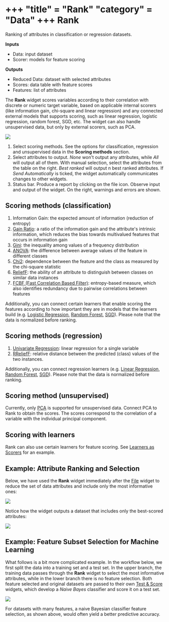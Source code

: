 +++
"title" = "Rank"
"category" = "Data"
+++
Rank
====

Ranking of attributes in classification or regression datasets.

**Inputs**

- Data: input dataset
- Scorer: models for feature scoring

**Outputs**

- Reduced Data: dataset with selected attributes
- Scores: data table with feature scores
- Features: list of attributes

The **Rank** widget scores variables according to their correlation with discrete or numeric target variable, based on applicable internal scorers (like information gain, chi-square and linear regression) and any connected external models that supports scoring, such as linear regression, logistic regression, random forest, SGD, etc. The widget can also handle unsupervised data, but only by external scorers, such as PCA.

![](../images/Rank-stamped.png)

1. Select scoring methods. See the options for classification, regression and unsupervised data in the **Scoring methods** section.
2. Select attributes to output. *None* won't output any attributes, while *All* will output all of them. With manual selection, select the attributes from the table on the right. *Best ranked* will output n best ranked attributes.
   If *Send Automatically* is ticked, the widget automatically communicates changes to other widgets.
3. Status bar. Produce a report by clicking on the file icon. Observe input and output of the widget. On the right, warnings and errors are shown.

Scoring methods (classification)
--------------------------------

1. Information Gain: the expected amount of information (reduction of entropy)
2. [Gain Ratio](https://en.wikipedia.org/wiki/Information_gain_ratio): a ratio of the information gain and the attribute's intrinsic information, which reduces the bias towards multivalued features that occurs in information gain
3. [Gini](https://en.wikipedia.org/wiki/Gini_coefficient): the inequality among values of a frequency distribution
4. [ANOVA](https://en.wikipedia.org/wiki/One-way_analysis_of_variance): the difference between average values of the feature in different classes
5. [Chi2](https://en.wikipedia.org/wiki/Chi-squared_distribution): dependence between the feature and the class as measured by the chi-square statistic
6. [ReliefF](https://en.wikipedia.org/wiki/Relief_(feature_selection)): the ability of an attribute to distinguish between classes on similar data instances
7. [FCBF (Fast Correlation Based Filter)](https://www.aaai.org/Papers/ICML/2003/ICML03-111.pdf): entropy-based measure, which also identifies redundancy due to pairwise correlations between features

Additionally, you can connect certain learners that enable scoring the features according to how important they are in models that the learners build (e.g. [Logistic Regression](../model/logisticregression.md), [Random Forest](../model/randomforest.md), [SGD](../../model/stochasticgradient/)). Please note that the data is normalized before ranking.

Scoring methods (regression)
----------------------------

1. [Univariate Regression](https://en.wikipedia.org/wiki/Simple_linear_regression): linear regression for a single variable
2. [RReliefF](http://www.clopinet.com/isabelle/Projects/reading/robnik97-icml.pdf): relative distance between the predicted (class) values of the two instances.

Additionally, you can connect regression learners (e.g. [Linear Regression](../model/linearregression.md), [Random Forest](../model/randomforest.md), [SGD](../../model/stochasticgradient/)). Please note that the data is normalized before ranking.

Scoring method (unsupervised)
-----------------------------

Currently, only [PCA](../../unsupervised/PCA/) is supported for unsupervised data. Connect PCA to Rank to obtain the scores. The scores correspond to the correlation of a variable with the individual principal component.

Scoring with learners
---------------------

Rank can also use certain learners for feature scoring. See [Learners as Scorers](../../../learners-as-scorers/index/) for an example.

Example: Attribute Ranking and Selection
----------------------------------------

Below, we have used the **Rank** widget immediately after the [File](../../data/file/) widget to reduce the set of data attributes and include only the most informative ones:

![](../images/Rank-Select-Schema.png)

Notice how the widget outputs a dataset that includes only the best-scored attributes:

![](../images/Rank-Select-Widgets.png)

Example: Feature Subset Selection for Machine Learning
------------------------------------------------------

What follows is a bit more complicated example. In the workflow below, we first split the data into a training set and a test set. In the upper branch, the training data passes through the **Rank** widget to select the most informative attributes, while in the lower branch there is no feature selection. Both feature selected and original datasets are passed to their own [Test & Score](../../evaluate/testandscore/) widgets, which develop a *Naive Bayes* classifier and score it on a test set.

![](../images/Rank-and-Test.png)

For datasets with many features, a naive Bayesian classifier feature selection, as shown above, would often yield a better predictive accuracy.
